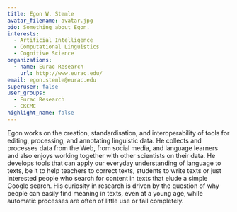 ```yaml
---
title: Egon W. Stemle
avatar_filename: avatar.jpg
bio: Something about Egon.
interests:
  - Artificial Intelligence
  - Computational Linguistics
  - Cognitive Science
organizations:
  - name: Eurac Research
    url: http://www.eurac.edu/
email: egon.stemle@eurac.edu
superuser: false
user_groups:
  - Eurac Research
  - CKCMC
highlight_name: false
---
```

Egon works on the creation, standardisation, and interoperability of tools for
editing, processing, and annotating linguistic data. He collects and processes
data from the Web, from social media, and language learners and also enjoys
working together with other scientists on their data. He develops tools that
can apply our everyday understanding of language to texts, be it to help
teachers to correct texts, students to write texts or just interested people
who search for content in texts that elude a simple Google search. His
curiosity in research is driven by the question of why people can easily find
meaning in texts, even at a young age, while automatic processes are often of
little use or fail completely.
